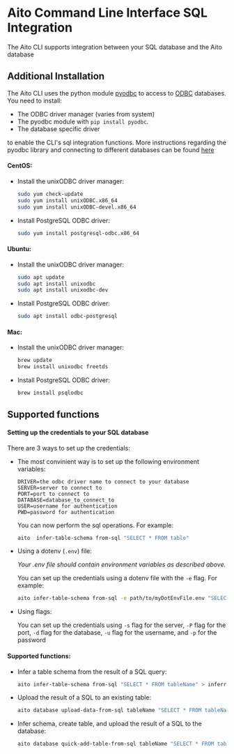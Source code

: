 # Aito Command Line Interface SQL Integration

The Aito CLI supports integration between your SQL database and the Aito database

## <a name="installation"> Additional Installation

The Aito CLI uses the python module [pyodbc](https://github.com/mkleehammer/pyodbc) to access to [ODBC](https://docs.microsoft.com/en-us/sql/odbc/reference/what-is-odbc?view=sql-server-ver15) databases.
You need to install:
  * The ODBC driver manager (varies from system)
  * The pyodbc module with ```pip install pyodbc```.
  * The database specific driver

to enable the CLI's sql integration functions.
More instructions regarding the pyodbc library and connecting to different databases can be found [here](https://github.com/mkleehammer/pyodbc/wiki)

#### CentOS:
* Install the unixODBC driver manager:
  ```bash
  sudo yum check-update
  sudo yum install unixODBC.x86_64
  sudo yum install unixODBC-devel.x86_64
  ```
* Install PostgreSQL ODBC driver:
  ```bash
  sudo yum install postgresql-odbc.x86_64
  ``````

#### Ubuntu:
* Install the unixODBC driver manager:
  ```bash
  sudo apt update
  sudo apt install unixodbc
  sudo apt install unixodbc-dev
  ```
* Install PostgreSQL ODBC driver:
  ```bash
  sudo apt install odbc-postgresql
  ```

#### Mac:
* Install the unixODBC driver manager:
  ```bash
  brew update
  brew install unixodbc freetds
  ```
* Install PostgreSQL ODBC driver:
  ```bash
  brew install psqlodbc
  ```

## Supported functions
#### Setting up the credentials to your SQL database
There are 3 ways to set up the credentials:
* The most convinient way is to set up the following environment variables:
  ```
  DRIVER=the odbc driver name to connect to your database
  SERVER=server to connect to
  PORT=port to connect to
  DATABASE=database_to_connect_to
  USER=username for authentication
  PWD=password for authentication
  ```

  You can now perform the sql operations. For example:
  ```bash
  aito  infer-table-schema from-sql "SELECT * FROM table"
  ```
* Using a dotenv (```.env```) file:

  *Your .env file should contain environment variables as described above.*

  You can set up the credentials using a dotenv file with the `-e` flag. For example:

  ```bash
  aito infer-table-schema from-sql -e path/to/myDotEnvFile.env "SELECT * FROM table"
  ```
* Using flags:

  You can set up the credentials using `-s` flag for the server, `-P` flag for the port, `-d` flag for the database, `-u` flag for the username, and `-p` for the password

#### Supported functions:
* Infer a table schema from the result of a SQL query:
  ```bash
  aito infer-table-schema from-sql "SELECT * FROM tableName" > inferredSchema.json
  ```
* Upload the result of a SQL to an existing table:
  ```bash
  aito database upload-data-from-sql tableName "SELECT * FROM tableName"
  ```
* Infer schema, create table, and upload the result of a SQL to the database:
  ```bash
  aito database quick-add-table-from-sql tableName "SELECT * FROM tableName"
  ```
